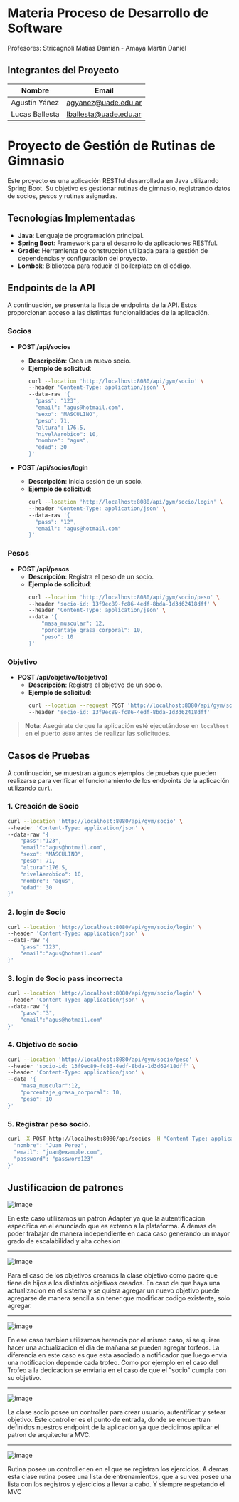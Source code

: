 # Materia Proceso de Desarrollo de Software

Profesores: Stricagnoli Matias Damian - Amaya Martin Daniel

## Integrantes del Proyecto

| Nombre           | Email                   |
|------------------|-------------------------|
| Agustín Yáñez    | agyanez@uade.edu.ar     |
| Lucas Ballesta   | lballesta@uade.edu.ar   |

# Proyecto de Gestión de Rutinas de Gimnasio

Este proyecto es una aplicación RESTful desarrollada en Java utilizando Spring Boot. Su objetivo es gestionar rutinas de gimnasio, registrando datos de socios, pesos y rutinas asignadas.

## Tecnologías Implementadas

- **Java**: Lenguaje de programación principal.
- **Spring Boot**: Framework para el desarrollo de aplicaciones RESTful.
- **Gradle**: Herramienta de construcción utilizada para la gestión de dependencias y configuración del proyecto.
- **Lombok**: Biblioteca para reducir el boilerplate en el código.


## Endpoints de la API

A continuación, se presenta la lista de endpoints de la API. Estos proporcionan acceso a las distintas funcionalidades de la aplicación.

### Socios

- **POST /api/socios**
  - **Descripción**: Crea un nuevo socio.
  - **Ejemplo de solicitud**:
    ```bash
    curl --location 'http://localhost:8080/api/gym/socio' \
    --header 'Content-Type: application/json' \
    --data-raw '{
      "pass": "123",
      "email": "agus@hotmail.com",
      "sexo": "MASCULINO",
      "peso": 71,
      "altura": 176.5,
      "nivelAerobico": 10,
      "nombre": "agus",
      "edad": 30
    }'
    ```

- **POST /api/socios/login**
  - **Descripción**: Inicia sesión de un socio.
  - **Ejemplo de solicitud**:
    ```bash
    curl --location 'http://localhost:8080/api/gym/socio/login' \
    --header 'Content-Type: application/json' \
    --data-raw '{
      "pass": "12",
      "email": "agus@hotmail.com"
    }'
    ```


### Pesos

- **POST /api/pesos**
  - **Descripción**: Registra el peso de un socio.
  - **Ejemplo de solicitud**:
    ```bash
    curl --location 'http://localhost:8080/api/gym/socio/peso' \
    --header 'socio-id: 13f9ec89-fc86-4edf-8bda-1d3d62418dff' \
    --header 'Content-Type: application/json' \
    --data '{
        "masa_muscular": 12,
        "porcentaje_grasa_corporal": 10,
        "peso": 10
    }'
    ```

### Objetivo

- **POST /api/objetivo/{objetivo}**
  - **Descripción**: Registra el objetivo de un socio.
  - **Ejemplo de solicitud**:
    ```bash
    curl --location --request POST 'http://localhost:8080/api/gym/socio/objetivo/bajarDePeso' \
    --header 'socio-id: 13f9ec89-fc86-4edf-8bda-1d3d62418dff'
    ```


> **Nota**: Asegúrate de que la aplicación esté ejecutándose en `localhost` en el puerto `8080` antes de realizar las solicitudes.

## Casos de Pruebas

A continuación, se muestran algunos ejemplos de pruebas que pueden realizarse para verificar el funcionamiento de los endpoints de la aplicación utilizando `curl`.

### 1. Creación de Socio

```bash
curl --location 'http://localhost:8080/api/gym/socio' \
--header 'Content-Type: application/json' \
--data-raw '{
    "pass":"123",
    "email":"agus@hotmail.com",
    "sexo": "MASCULINO",
    "peso": 71,
    "altura":176.5,
    "nivelAerobico": 10,
    "nombre": "agus",
    "edad": 30
}'
```

### 2. login de Socio

```bash
curl --location 'http://localhost:8080/api/gym/socio/login' \
--header 'Content-Type: application/json' \
--data-raw '{
    "pass":"123",
    "email":"agus@hotmail.com"
}'
```

### 3. login de Socio pass incorrecta

```bash
curl --location 'http://localhost:8080/api/gym/socio/login' \
--header 'Content-Type: application/json' \
--data-raw '{
    "pass":"3",
    "email":"agus@hotmail.com"
}'
```

### 4. Objetivo de socio

```bash
curl --location 'http://localhost:8080/api/gym/socio/peso' \
--header 'socio-id: 13f9ec89-fc86-4edf-8bda-1d3d62418dff' \
--header 'Content-Type: application/json' \
--data '{
    "masa_muscular":12,
    "porcentaje_grasa_corporal": 10,
    "peso": 10
}'
```
### 5. Registrar peso socio.

```bash
curl -X POST http://localhost:8080/api/socios -H "Content-Type: application/json" -d '{
  "nombre": "Juan Perez",
  "email": "juan@example.com",
  "password": "password123"
}'
```

## Justificacion de patrones

![image](https://github.com/user-attachments/assets/4d679cec-b4df-486b-8ae5-bb7f9680931b)

En este caso utilizamos un patron Adapter ya que la autentificacion especifica en el enunciado que es externo a la plataforma. A demas de poder trabajar de manera independiente en cada caso generando un mayor grado de escalabilidad y alta cohesion

-----------------------------------------------------------------------------------------

![image](https://github.com/user-attachments/assets/0cd5bf5f-2861-4bfc-99cd-17752f11417f)

Para el caso de los objetivos creamos la clase objetivo como padre que tiene de hijos a los distintos objetivos creados. En caso de que haya una actualizacion en el sistema y se quiera agregar un nuevo objetivo puede agregarse de manera sencilla sin tener que modificar codigo existente, solo agregar.

-----------------------------------------------------------------------------------------

![image](https://github.com/user-attachments/assets/2f1da863-e699-41a4-a25b-a3398fa94715)

En ese caso tambien utilizamos herencia por el mismo caso, si se quiere hacer una actualizacion el dia de mañana se pueden agregar torfeos. La diferencia en este caso es que esta asociado a notificador que luego envia una notificacion depende cada trofeo. Como por ejemplo en el caso del Trofeo a la dedicacion se enviaria en el caso de que el "socio" cumpla con su objetivo.

-----------------------------------------------------------------------------------------

![image](https://github.com/user-attachments/assets/3224d4aa-941f-44e1-845c-61d3894e3d06)


La clase socio posee un controller para crear usuario, autentificar y setear objetivo. Este controller es el punto de entrada, donde se encuentran definidos nuestros endpoint de la aplicacion ya que decidimos aplicar el patron de arquitectura MVC.

-----------------------------------------------------------------------------------------

![image](https://github.com/user-attachments/assets/440f8e9d-7201-4fe7-8e36-491f30130e11)

Rutina posee un controller en en el que se registran los ejercicios. A demas esta clase rutina posee una lista de entrenamientos, que a su vez posee una lista con los registros y ejercicios a llevar a cabo. Y siempre respetando el MVC 





